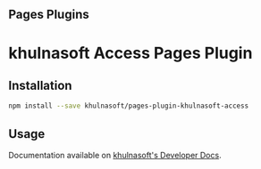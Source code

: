 ## Pages Plugins

# khulnasoft Access Pages Plugin

## Installation

```sh
npm install --save khulnasoft/pages-plugin-khulnasoft-access
```

## Usage

Documentation available on [khulnasoft's Developer Docs](https://developers.khulnasoft.com/pages/platform/functions/plugins/khulnasoft-access/).
